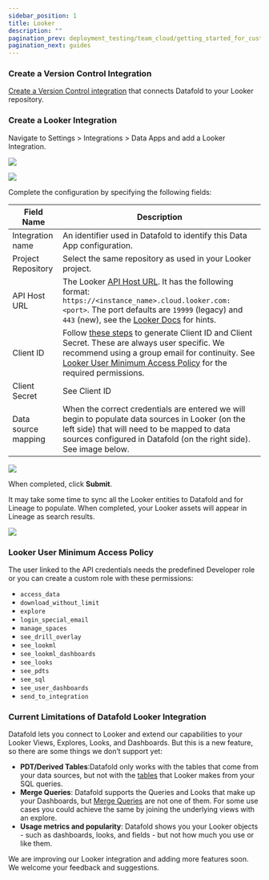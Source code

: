 ```yaml
---
sidebar_position: 1
title: Looker
description: ""
pagination_prev: deployment_testing/team_cloud/getting_started_for_customers/dbt
pagination_next: guides
---
```


### Create a Version Control Integration

[Create a Version Control integration](/docs/deployment_testing/team_cloud/getting_started_for_customers/version_control.md) that connects Datafold to your Looker repository.

### Create a Looker Integration

Navigate to Settings > Integrations > Data Apps and add a Looker Integration.

![](/img/data_apps_add_new_integration.png)

![](/img/looker_blank_integration_form.png)

Complete the configuration by specifying the following fields:

| Field Name | Description |
| ----------- | ----------- |
| Integration name | An identifier used in Datafold to identify this Data App configuration. |
| Project Repository | Select the same repository as used in your Looker project. |
| API Host URL | The Looker [API Host URL](https://cloud.google.com/looker/docs/admin-panel-platform-api#api_host_url). It has the following format: `https://<instance_name>.cloud.looker.com:<port>`. The port defaults are `19999` (legacy) and `443` (new), see the [Looker Docs](https://cloud.google.com/looker/docs/api-getting-started#versioning) for hints. |
| Client ID | Follow [these steps](https://cloud.google.com/looker/docs/api-auth#authentication_with_an_sdk) to generate Client ID and Client Secret. These are always user specific. We recommend using a group email for continuity. See [Looker User Minimum Access Policy](looker.md#looker-user-minimum-access-policy) for the required permissions. |
| Client Secret | See Client ID |
| Data source mapping | When the correct credentials are entered we will begin to populate data sources in Looker (on the left side) that will need to be mapped to data sources configured in Datafold (on the right side). See image below. |

![](/img/looker_configuration.png)

When completed, click **Submit**.

It may take some time to sync all the Looker entities to Datafold and for Lineage to populate. When completed, your Looker assets will appear in Lineage as search results.

![](/img/looker_sync_results.png)

### Looker User Minimum Access Policy
The user linked to the API credentials needs the predefined Developer role or you can create a custom role with these permissions:

- `access_data`
- `download_without_limit`
- `explore`
- `login_special_email`
- `manage_spaces`
- `see_drill_overlay`
- `see_lookml`
- `see_lookml_dashboards`
- `see_looks`
- `see_pdts`
- `see_sql`
- `see_user_dashboards`
- `send_to_integration`

### Current Limitations of Datafold Looker Integration
Datafold lets you connect to Looker and extend our capabilities to your Looker Views, Explores, Looks, and Dashboards. But this is a new feature, so there are some things we don’t support yet:

* **PDT/Derived Tables**:Datafold only works with the tables that come from your data sources, but not with the [tables](https://cloud.google.com/looker/docs/derived-tables#important_considerations_for_implementing_persisted_tables) that Looker makes from your SQL queries.
* **Merge Queries**: Datafold supports the Queries and Looks that make up your Dashboards, but [Merge Queries](https://cloud.google.com/looker/docs/merged-results) are not one of them. For some use cases you could achieve the same by joining the underlying views with an explore.
* **Usage metrics and popularity**: Datafold shows you your Looker objects - such as dashboards, looks, and fields - but not how much you use or like them.

We are improving our Looker integration and adding more features soon. We welcome your feedback and suggestions.
